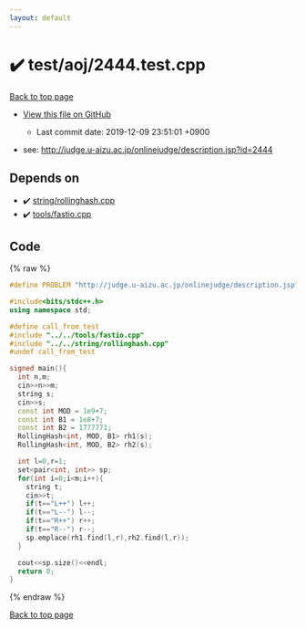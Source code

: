 ```yaml
---
layout: default
---
```


<!-- mathjax config similar to math.stackexchange -->
<script type="text/javascript" async
  src="https://cdnjs.cloudflare.com/ajax/libs/mathjax/2.7.5/MathJax.js?config=TeX-MML-AM_CHTML">
</script>
<script type="text/x-mathjax-config">
  MathJax.Hub.Config({
    TeX: { equationNumbers: { autoNumber: "AMS" }},
    tex2jax: {
      inlineMath: [ ['$','$'] ],
      processEscapes: true
    },
    "HTML-CSS": { matchFontHeight: false },
    displayAlign: "left",
    displayIndent: "2em"
  });
</script>

<script type="text/javascript" src="https://cdnjs.cloudflare.com/ajax/libs/jquery/3.4.1/jquery.min.js"></script>
<script src="https://cdn.jsdelivr.net/npm/jquery-balloon-js@1.1.2/jquery.balloon.min.js" integrity="sha256-ZEYs9VrgAeNuPvs15E39OsyOJaIkXEEt10fzxJ20+2I=" crossorigin="anonymous"></script>
<script type="text/javascript" src="../../../assets/js/copy-button.js"></script>
<link rel="stylesheet" href="../../../assets/css/copy-button.css" />


# :heavy_check_mark: test/aoj/2444.test.cpp

<a href="../../../index.html">Back to top page</a>

* <a href="{{ site.github.repository_url }}/blob/master/test/aoj/2444.test.cpp">View this file on GitHub</a>
    - Last commit date: 2019-12-09 23:51:01 +0900


* see: <a href="http://judge.u-aizu.ac.jp/onlinejudge/description.jsp?id=2444">http://judge.u-aizu.ac.jp/onlinejudge/description.jsp?id=2444</a>


## Depends on

* :heavy_check_mark: <a href="../../../library/string/rollinghash.cpp.html">string/rollinghash.cpp</a>
* :heavy_check_mark: <a href="../../../library/tools/fastio.cpp.html">tools/fastio.cpp</a>


## Code

<a id="unbundled"></a>
{% raw %}
```cpp
#define PROBLEM "http://judge.u-aizu.ac.jp/onlinejudge/description.jsp?id=2444"

#include<bits/stdc++.h>
using namespace std;

#define call_from_test
#include "../../tools/fastio.cpp"
#include "../../string/rollinghash.cpp"
#undef call_from_test

signed main(){
  int n,m;
  cin>>n>>m;
  string s;
  cin>>s;
  const int MOD = 1e9+7;
  const int B1 = 1e8+7;
  const int B2 = 1777771;
  RollingHash<int, MOD, B1> rh1(s);
  RollingHash<int, MOD, B2> rh2(s);

  int l=0,r=1;
  set<pair<int, int>> sp;
  for(int i=0;i<m;i++){
    string t;
    cin>>t;
    if(t=="L++") l++;
    if(t=="L--") l--;
    if(t=="R++") r++;
    if(t=="R--") r--;
    sp.emplace(rh1.find(l,r),rh2.find(l,r));
  }

  cout<<sp.size()<<endl;
  return 0;
}

```
{% endraw %}

<a href="../../../index.html">Back to top page</a>


